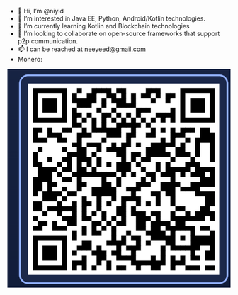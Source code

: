 - 👋 Hi, I’m @niyid  
- 👀 I’m interested in Java EE, Python, Android/Kotlin technologies.  
- 🌱 I’m currently learning Kotlin and Blockchain technologies  
- 💞️ I’m looking to collaborate on open-source frameworks that support p2p communication.  
- 📫 I can be reached at neeyeed@gmail.com  
- Monero:  

![Monero Wallet](./monero_wallet.png)

<!---
niyid/niyid is a ✨ special ✨ repository because its README.md (this file) appears on your GitHub profile.  
You can click the Preview link to take a look at your changes.
--->

